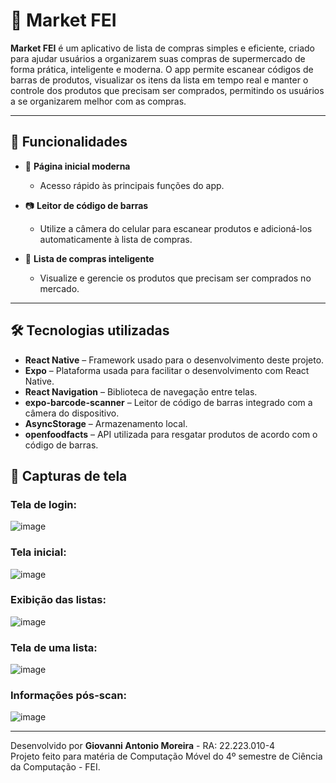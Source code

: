 # 🛒 Market FEI

**Market FEI** é um aplicativo de lista de compras simples e eficiente, criado para ajudar usuários a organizarem suas compras de supermercado de forma prática, inteligente e moderna. O app permite escanear códigos de barras de produtos, visualizar os itens da lista em tempo real e manter o controle dos produtos que precisam ser comprados, permitindo os usuários a se organizarem melhor com as compras.

---

## 🚀 Funcionalidades

- 📱 **Página inicial moderna**
  - Acesso rápido às principais funções do app.

- 📷 **Leitor de código de barras**
  - Utilize a câmera do celular para escanear produtos e adicioná-los automaticamente à lista de compras.

- 📝 **Lista de compras inteligente**
  - Visualize e gerencie os produtos que precisam ser comprados no mercado.

---

## 🛠️ Tecnologias utilizadas

- **React Native** – Framework usado para o desenvolvimento deste projeto.
- **Expo** – Plataforma usada para facilitar o desenvolvimento com React Native.
- **React Navigation** – Biblioteca de navegação entre telas.
- **expo-barcode-scanner** – Leitor de código de barras integrado com a câmera do dispositivo.
- **AsyncStorage** – Armazenamento local.
- **openfoodfacts** – API utilizada para resgatar produtos de acordo com o código de barras.



## 📸 Capturas de tela
### Tela de login: 
![image](https://github.com/user-attachments/assets/b5d46da8-a4d1-4f4c-bb97-023b7a26da5f)
### Tela inicial:
![image](https://github.com/user-attachments/assets/abdff5d7-f79d-44d8-8591-034548b885b7)
### Exibição das listas:
![image](https://github.com/user-attachments/assets/8b380b3d-4285-46eb-9678-46c321869bbf)
### Tela de uma lista:
![image](https://github.com/user-attachments/assets/ea5fd077-6db9-4f50-86a1-2b0ec1b7adb7)
### Informações pós-scan:
![image](https://github.com/user-attachments/assets/29981d4b-e3cf-4e7b-aa89-e7425fe919f8)



---

Desenvolvido por **Giovanni Antonio Moreira** - RA: 22.223.010-4 <br>
Projeto feito para matéria de Computação Móvel do 4º semestre de Ciência da Computação - FEI.


